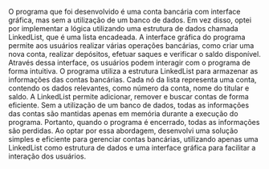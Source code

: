 O programa que foi desenvolvido é uma conta bancária com interface gráfica, mas sem a utilização de um banco de dados. Em vez disso, optei por implementar a lógica utilizando uma estrutura de dados chamada LinkedList, que é uma lista encadeada.
A interface gráfica do programa permite aos usuários realizar várias operações bancárias, como criar uma nova conta, realizar depósitos, efetuar saques e verificar o saldo disponível. Através dessa interface, os usuários podem interagir com o programa de forma intuitiva.
O programa utiliza a estrutura LinkedList para armazenar as informações das contas bancárias. Cada nó da lista representa uma conta, contendo os dados relevantes, como número da conta, nome do titular e saldo. A LinkedList permite adicionar, remover e buscar contas de forma eficiente.
Sem a utilização de um banco de dados, todas as informações das contas são mantidas apenas em memória durante a execução do programa. Portanto, quando o programa é encerrado, todas as informações são perdidas.
Ao optar por essa abordagem, desenvolvi uma solução simples e eficiente para gerenciar contas bancárias, utilizando apenas uma LinkedList como estrutura de dados e uma interface gráfica para facilitar a interação dos usuários.
